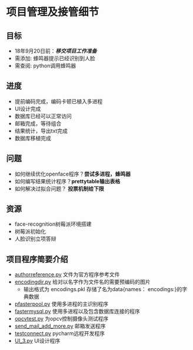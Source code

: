 项目管理及接管细节
=====

目标
---
* 18年9月20日前：***移交项目工作准备***
* 需添加: 蜂鸣器提示已经识别到人脸
* 需查阅: python调用蜂鸣器

进度
---
* 提前编码完成，编码卡顿已植入多进程
* UI设计完成
* 数据库已经可以正常访问
* 邮箱完成，等待组合
* 结果统计，导出txt完成
* 数据库移植完成

问题
---
* 如何继续优化openface程序？**尝试多进程，蜂鸣器**
* 如何编写结果统计程序？**prettytable输出表格**
* 如何解决过拟合问题？ **投票机制给下限**

资源
---
* face-recognition树莓派环境搭建
* 树莓派初始化
* 人脸识别立项答辩

项目程序简要介绍
---
* [authorreference.py](https://github.com/purity77/facerecognition/blob/master/PycharmProjects/facedebug/authorreference.py) 文件为官方程序参考文件
* [encodingdir.py](https://github.com/purity77/facerecognition/blob/master/PycharmProjects/facedebug/encodingdir.py) 给对以名字作为文件名的需要预编码的图片 
  * 输出格式为 encodings.pkl 存储了名为data{names： encodings:}的字典数据
* [pfasterpool.py](https://github.com/purity77/facerecognition/blob/master/PycharmProjects/facedebug/fasterpool.py) 使用多进程的主识别程序
* [fastermysql.py](https://github.com/purity77/facerecognition/blob/master/PycharmProjects/facedebug/fastermysql.py) 使用多进程以及包含数据库连接的程序
* [opcvtest.py](https://github.com/purity77/facerecognition/blob/master/PycharmProjects/facedebug/opcvtest.py) 为opcv控制摄像头测试程序
* [send_mail_add_more.py](https://github.com/purity77/facerecognition/blob/master/PycharmProjects/facedebug/send_mail_add_more.py) 邮箱发送程序
* [testconnect.py](https://github.com/purity77/facerecognition/blob/master/PycharmProjects/facedebug/testconnect.py) pycharm远程开发程序
* [UI_3.py](https://github.com/purity77/facerecognition/blob/master/PycharmProjects/facedebug/UI_3.py) UI设计程序
